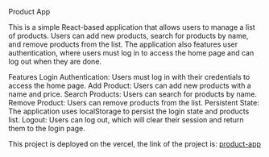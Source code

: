 

Product  App

This is a simple React-based application that allows users to manage a list of products. Users can add new products, search for products by name, and remove products from the list. The application also features user authentication, where users must log in to access the home page and can log out when they are done.

Features
Login Authentication: Users must log in with their credentials to access the home page.
Add Product: Users can add new products with a name and price.
Search Products: Users can search for products by name.
Remove Product: Users can remove products from the list.
Persistent State: The application uses localStorage to persist the login state and products list.
Logout: Users can log out, which will clear their session and return them to the login page.



This project is deployed on the vercel, the link of the project is:
[product-app](https://product-app-rho-seven.vercel.app/)
